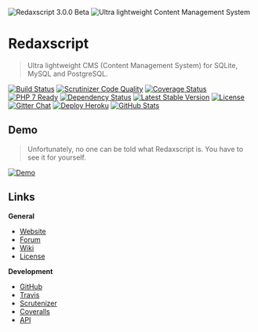 ![Redaxscript 3.0.0 Beta](https://dummyimage.com/1000x300/323e4c/ffffff&text=Redaxscript+3.0.0+Beta)
![Ultra lightweight Content Management System](http://dummyimage.com/1000x100/323e4c/ffffff&text=Ultra+lightweight+Content+Management+System)


Redaxscript
===========

> Ultra lightweight CMS (Content Management System) for SQLite, MySQL and PostgreSQL.

[![Build Status](https://img.shields.io/travis/redaxmedia/redaxscript.svg?style=flat)](https://travis-ci.org/redaxmedia/redaxscript)
[![Scrutinizer Code Quality](https://img.shields.io/scrutinizer/g/redaxmedia/redaxscript.svg?style=flat)](https://scrutinizer-ci.com/g/redaxmedia/redaxscript)
[![Coverage Status](https://img.shields.io/coveralls/redaxmedia/redaxscript.svg?style=flat)](https://coveralls.io/r/redaxmedia/redaxscript)
[![PHP 7 Ready](http://php7ready.timesplinter.ch/redaxmedia/redaxscript/badge.svg?style=flat)](https://travis-ci.org/redaxmedia/redaxscript)
[![Dependency Status](https://gemnasium.com/badges/github.com/redaxmedia/redaxscript.svg)](https://gemnasium.com/github.com/redaxmedia/redaxscript)
[![Latest Stable Version](https://img.shields.io/packagist/v/redaxmedia/redaxscript.svg?style=flat)](https://packagist.org/packages/redaxmedia/redaxscript)
[![License](https://img.shields.io/packagist/l/redaxmedia/redaxscript.svg?style=flat)](https://packagist.org/packages/redaxmedia/redaxscript)
[![Gitter Chat](https://img.shields.io/badge/gitter-chat-129e5e.svg?style=flat)](https://gitter.im/redaxmedia/redaxscript)
[![Deploy Heroku](https://img.shields.io/badge/deploy-heroku-79589f.svg?style=flat)](https://heroku.com/deploy?template=https://github.com/redaxmedia/redaxscript/tree/heroku)
[![GitHub Stats](https://img.shields.io/badge/github-stats-ff5500.svg)](http://githubstats.com/redaxmedia/redaxscript)


Demo
----

> Unfortunately, no one can be told what Redaxscript is.
You have to see it for yourself.

[![Demo](https://img.shields.io/badge/demo-login-129e5e.svg?style=flat)](http://demo.redaxscript.com/demo/login)


Links
-----

**General**

* [Website](http://redaxscript.com)
* [Forum](http://forum.redaxscript.com)
* [Wiki](http://wiki.redaxscript.com)
* [License](http://redaxscript.com/general/about/license)


**Development**

* [GitHub](http://github.redaxscript.com)
* [Travis](http://travis.redaxscript.com)
* [Scrutenizer](http://scrutenizer.redaxscript.com)
* [Coveralls](http://coveralls.redaxscript.com)
* [API](http://api.redaxscript.com)

